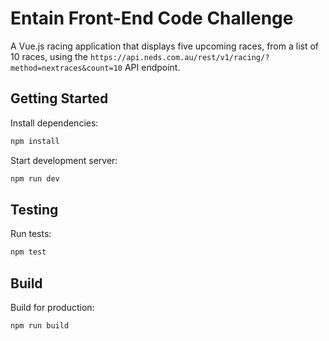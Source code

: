 # Entain Front-End Code Challenge

A Vue.js racing application that displays five upcoming races, from a list of 10 races, using the `https://api.neds.com.au/rest/v1/racing/?method=nextraces&count=10` API endpoint.

## Getting Started

Install dependencies:

```bash
npm install
```

Start development server:

```bash
npm run dev
```

## Testing

Run tests:

```bash
npm test
```

## Build

Build for production:

```bash
npm run build
```
